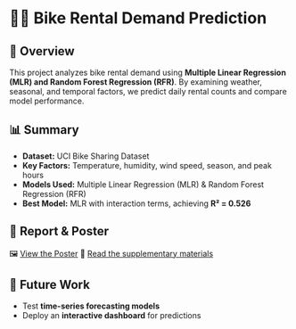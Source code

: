 # 🚴‍♂️ Bike Rental Demand Prediction  

## 📌 Overview  
This project analyzes bike rental demand using **Multiple Linear Regression (MLR) and Random Forest Regression (RFR)**. By examining weather, seasonal, and temporal factors, we predict daily rental counts and compare model performance.  

## 📊 Summary  
- **Dataset:** UCI Bike Sharing Dataset  
- **Key Factors:** Temperature, humidity, wind speed, season, and peak hours  
- **Models Used:** Multiple Linear Regression (MLR) & Random Forest Regression (RFR)  
- **Best Model:** MLR with interaction terms, achieving **R² = 0.526**  

## 📜 Report & Poster  
🖼️ [View the Poster](Poster.pdf)
🔗 [Read the supplementary materials](Supplementary%20materials.pdf)  

## 🚀 Future Work  
- Test **time-series forecasting models**  
- Deploy an **interactive dashboard** for predictions  
